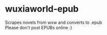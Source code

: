 # wuxiaworld-epub
Scrapes novels from wxw and converts to .epub
<br>
Please don't post EPUBs online :)

